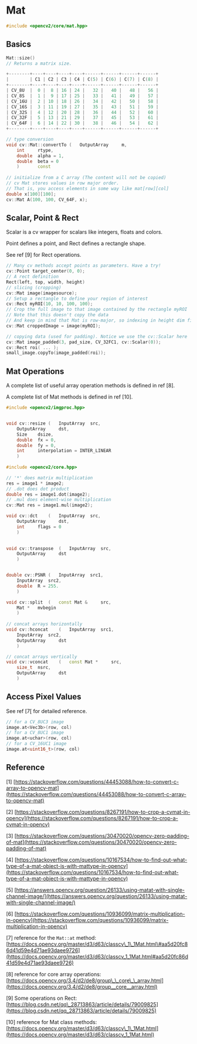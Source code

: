 # Mat

```cpp
#include <opencv2/core/mat.hpp>
```

## Basics

```cpp
Mat::size()
// Returns a matrix size.

+--------+----+----+----+----+------+------+------+------+
|        | C1 | C2 | C3 | C4 | C(5) | C(6) | C(7) | C(8) |
+--------+----+----+----+----+------+------+------+------+
| CV_8U  |  0 |  8 | 16 | 24 |   32 |   40 |   48 |   56 |
| CV_8S  |  1 |  9 | 17 | 25 |   33 |   41 |   49 |   57 |
| CV_16U |  2 | 10 | 18 | 26 |   34 |   42 |   50 |   58 |
| CV_16S |  3 | 11 | 19 | 27 |   35 |   43 |   51 |   59 |
| CV_32S |  4 | 12 | 20 | 28 |   36 |   44 |   52 |   60 |
| CV_32F |  5 | 13 | 21 | 29 |   37 |   45 |   53 |   61 |
| CV_64F |  6 | 14 | 22 | 30 |   38 |   46 |   54 |   62 |
+--------+----+----+----+----+------+------+------+------+

// type conversion
void cv::Mat::convertTo	(	OutputArray 	m,
    int 	rtype,
    double 	alpha = 1,
    double 	beta = 0 
    )		const
    
// initialize from a C array (The content will not be copied)
// cv Mat stores values in row major order.
// That is, you access elements in some way like mat[row][col]
double x[100][100];
cv::Mat A(100, 100, CV_64F, x);
```

## Scalar, Point & Rect

Scalar is a cv wrapper for scalars like integers, floats and colors.

Point defines a point, and Rect defines a rectangle shape. 

See ref \[9\] for Rect operations.

```cpp
// Many cv methods accept points as parameters. Have a try!
cv::Point target_center(0, 0);
// A rect definition
Rect(left, top, width, height)
// slicing (cropping)
cv::Mat image(imagesource); 
// Setup a rectangle to define your region of interest
cv::Rect myROI(10, 10, 100, 100);
// Crop the full image to that image contained by the rectangle myROI
// Note that this doesn't copy the data
// And keep in mind that Mat is row-major, so indexing in height dim first
cv::Mat croppedImage = image(myROI);

// copying data (used for padding). Notice we use the cv::Scalar here
cv::Mat image_padded(3, pad_size, CV_32FC1, cv::Scalar(0));
cv::Rect roi( ... );
small_image.copyTo(image_padded(roi));
```

## Mat Operations

A complete list of useful array operation methods is defined in ref \[8\].

A complete list of Mat methods is defined in ref \[10\].

```cpp
#include <opencv2/imgproc.hpp>


void cv::resize	(	InputArray 	src,
    OutputArray 	dst,
    Size 	dsize,
    double 	fx = 0,
    double 	fy = 0,
    int 	interpolation = INTER_LINEAR 
    )	
    
#include <opencv2/core.hpp>

// '*' does matrix multiplication
res = image1 * image2;
// .dot does dot product
double res = image1.dot(image2);
// .mul does element-wise multiplication
cv::Mat res = image1.mul(image2);

void cv::dct	(	InputArray 	src,
    OutputArray 	dst,
    int 	flags = 0 
    )
    

void cv::transpose	(	InputArray 	src,
    OutputArray 	dst 
    )		


double cv::PSNR	(	InputArray 	src1,
    InputArray 	src2,
    double 	R = 255. 
    )		

void cv::split	(	const Mat & 	src,
    Mat * 	mvbegin 
    )	  
    
// concat arrays horizontally
void cv::hconcat	(	InputArray 	src1,
    InputArray 	src2,
    OutputArray 	dst 
    )	

// concat arrays vertically
void cv::vconcat	(	const Mat * 	src,
    size_t 	nsrc,
    OutputArray 	dst 
    )	
```

## Access Pixel Values

See ref \[7\[ for detailed reference.

```cpp
// for a CV_8UC3 image
image.at<Vec3b>(row, col)
// for a CV_8UC1 image
image.at<uchar>(row, col)
// for a CV_16UC1 image
image.at<uint16_t>(row, col)
```

## Reference

\[1\] [https://stackoverflow.com/questions/44453088/how-to-convert-c-array-to-opencv-mat](https://stackoverflow.com/questions/44453088/how-to-convert-c-array-to-opencv-mat)

\[2\] [https://stackoverflow.com/questions/8267191/how-to-crop-a-cvmat-in-opencv](https://stackoverflow.com/questions/8267191/how-to-crop-a-cvmat-in-opencv)

\[3\] [https://stackoverflow.com/questions/30470020/opencv-zero-padding-of-mat](https://stackoverflow.com/questions/30470020/opencv-zero-padding-of-mat)

\[4\] [https://stackoverflow.com/questions/10167534/how-to-find-out-what-type-of-a-mat-object-is-with-mattype-in-opencv](https://stackoverflow.com/questions/10167534/how-to-find-out-what-type-of-a-mat-object-is-with-mattype-in-opencv)

\[5\] [https://answers.opencv.org/question/26133/using-matat-with-single-channel-image/](https://answers.opencv.org/question/26133/using-matat-with-single-channel-image/)

\[6\] [https://stackoverflow.com/questions/10936099/matrix-multiplication-in-opencv](https://stackoverflow.com/questions/10936099/matrix-multiplication-in-opencv)

\[7\] reference for the `Mat::at` method: [https://docs.opencv.org/master/d3/d63/classcv\_1\_1Mat.html\#aa5d20fc86d41d59e4d71ae93daee9726](https://docs.opencv.org/master/d3/d63/classcv_1_1Mat.html#aa5d20fc86d41d59e4d71ae93daee9726)

\[8\] reference for core array operations: [https://docs.opencv.org/3.4/d2/de8/group\_\_core\_\_array.html](https://docs.opencv.org/3.4/d2/de8/group__core__array.html)

\[9\] Some operations on Rect: [https://blog.csdn.net/qq\_28713863/article/details/79009825](https://blog.csdn.net/qq_28713863/article/details/79009825)

\[10\] reference for Mat class methods: [https://docs.opencv.org/master/d3/d63/classcv\_1\_1Mat.html](https://docs.opencv.org/master/d3/d63/classcv_1_1Mat.html)





